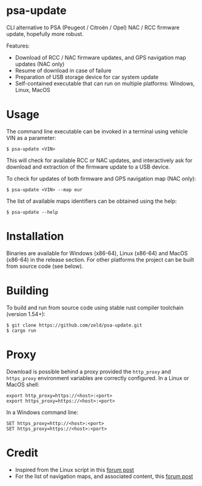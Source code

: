 # psa-update

CLI alternative to PSA (Peugeot / Citroën / Opel) NAC / RCC firmware update, hopefully more robust.

Features:
- Download of RCC / NAC firmware updates, and GPS navigation map updates (NAC only)
- Resume of download in case of failure
- Preparation of USB storage device for car system update
- Self-contained executable that can run on multiple platforms: Windows, Linux, MacOS

# Usage

The command line executable can be invoked in a terminal using vehicle VIN as a parameter:
```
$ psa-update <VIN>
```
This will check for available RCC or NAC updates, and interactively ask for download and extraction of the firmware update to a USB device.

To check for updates of both firmware and GPS navigation map (NAC only):
```
$ psa-update <VIN> --map eur
```

The list of available maps identifiers can be obtained using the help:
```
$ psa-update --help
```

# Installation

Binaries are available for Windows (x86-64), Linux (x86-64) and MacOS (x86-64) in the release section. For other platforms the project can be built from source code (see below).

# Building

To build and run from source code using stable rust compiler toolchain (version 1.54+):
```
$ git clone https://github.com/zeld/psa-update.git
$ cargo run
```

# Proxy

Download is possible behind a proxy provided the `http_proxy` and `https_proxy` environment variables are correctly configured.
In a Linux or MacOS shell:
```
export http_proxy=https://<host>:<port>
export https_proxy=https://<host>:<port>
```
In a Windows command line:
```
SET https_proxy=http://<host>:<port>
SET https_proxy=https://<host>:<port>
```

# Credit

- Inspired from the Linux script in this [forum post](https://www.forum-peugeot.com/Forum/threads/app-peugeot-update-logiciel-alternatif-multi-os-v1-5-26-08-2021.119707/)
- For the list of navigation maps, and associated content, this [forum post](https://forum-auto.caradisiac.com/topic/129967-le-nac-du-3008-ii-et-de-tous-les-v%C3%A9hicules-psa-lisez-en-premier-la-page-n%C2%B012/)

